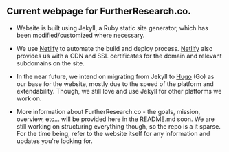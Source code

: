 ## Current webpage for FurtherResearch.co.

- Website is built using Jekyll, a Ruby static site generator, which has been modified/customized where necessary. 

- We use [Netlify](netlify.com) to automate the build and deploy process. [Netlify](netlify.com) also provides us with a CDN and SSL certificates for the domain and relevant subdomains on the site. 

- In the near future, we intend on migrating from Jekyll to [Hugo](gohugo.io) (Go) as our base for the website, mostly due to the speed of the platform and extendability. Though, we still love and use Jekyll for other platforms we work on.  

- More information about FurtherResearch.co - the goals, mission, overview, etc... will be provided here in the README.md soon. We are still working on structuring everything though, so the repo is a it sparse. For the time being, refer to the website itself for any information and updates you're looking for. 
